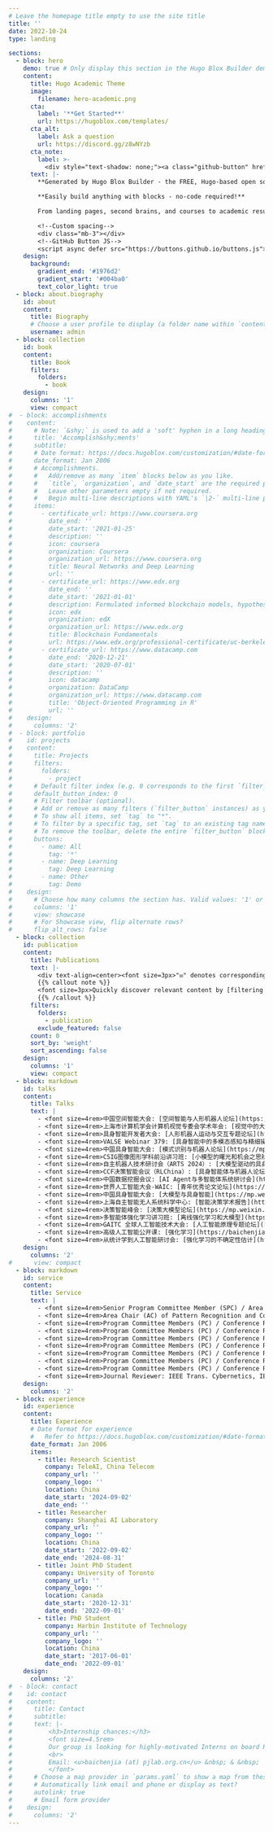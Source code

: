 ```yaml
---
# Leave the homepage title empty to use the site title
title: ''
date: 2022-10-24
type: landing

sections:
  - block: hero
    demo: true # Only display this section in the Hugo Blox Builder demo site
    content:
      title: Hugo Academic Theme
      image:
        filename: hero-academic.png
      cta:
        label: '**Get Started**'
        url: https://hugoblox.com/templates/
      cta_alt:
        label: Ask a question
        url: https://discord.gg/z8wNYzb
      cta_note:
        label: >-
          <div style="text-shadow: none;"><a class="github-button" href="https://github.com/HugoBlox/hugo-blox-builder" data-icon="octicon-star" data-size="large" data-show-count="true" aria-label="Star">Star Hugo Blox Builder</a></div><div style="text-shadow: none;"><a class="github-button" href="https://github.com/HugoBlox/theme-academic-cv" data-icon="octicon-star" data-size="large" data-show-count="true" aria-label="Star">Star the Academic template</a></div>
      text: |-
        **Generated by Hugo Blox Builder - the FREE, Hugo-based open source website builder trusted by 500,000+ sites.**

        **Easily build anything with blocks - no-code required!**

        From landing pages, second brains, and courses to academic resumés, conferences, and tech blogs.

        <!--Custom spacing-->
        <div class="mb-3"></div>
        <!--GitHub Button JS-->
        <script async defer src="https://buttons.github.io/buttons.js"></script>
    design:
      background:
        gradient_end: '#1976d2'
        gradient_start: '#004ba0'
        text_color_light: true
  - block: about.biography
    id: about
    content:
      title: Biography
      # Choose a user profile to display (a folder name within `content/authors/`)
      username: admin
  - block: collection
    id: book
    content:
      title: Book
      filters:
        folders:
          - book
    design:
      columns: '1'
      view: compact
#  - block: accomplishments
#    content:
#      # Note: `&shy;` is used to add a 'soft' hyphen in a long heading.
#      title: 'Accomplish&shy;ments'
#      subtitle:
#      # Date format: https://docs.hugoblox.com/customization/#date-format
#      date_format: Jan 2006
#      # Accomplishments.
#      #   Add/remove as many `item` blocks below as you like.
#      #   `title`, `organization`, and `date_start` are the required parameters.
#      #   Leave other parameters empty if not required.
#      #   Begin multi-line descriptions with YAML's `|2-` multi-line prefix.
#      items:
#        - certificate_url: https://www.coursera.org
#          date_end: ''
#          date_start: '2021-01-25'
#          description: ''
#          icon: coursera
#          organization: Coursera
#          organization_url: https://www.coursera.org
#          title: Neural Networks and Deep Learning
#          url: ''
#        - certificate_url: https://www.edx.org
#          date_end: ''
#          date_start: '2021-01-01'
#          description: Formulated informed blockchain models, hypotheses, and use cases.
#          icon: edx
#          organization: edX
#          organization_url: https://www.edx.org
#          title: Blockchain Fundamentals
#          url: https://www.edx.org/professional-certificate/uc-berkeleyx-blockchain-fundamentals
#        - certificate_url: https://www.datacamp.com
#          date_end: '2020-12-21'
#          date_start: '2020-07-01'
#          description: ''
#          icon: datacamp
#          organization: DataCamp
#          organization_url: https://www.datacamp.com
#          title: 'Object-Oriented Programming in R'
#          url: ''
#    design:
#      columns: '2'
#  - block: portfolio
#    id: projects
#    content:
#      title: Projects
#      filters:
#        folders:
#          - project
#      # Default filter index (e.g. 0 corresponds to the first `filter_button` instance below).
#      default_button_index: 0
#      # Filter toolbar (optional).
#      # Add or remove as many filters (`filter_button` instances) as you like.
#      # To show all items, set `tag` to "*".
#      # To filter by a specific tag, set `tag` to an existing tag name.
#      # To remove the toolbar, delete the entire `filter_button` block.
#      buttons:
#        - name: All
#          tag: '*'
#        - name: Deep Learning
#          tag: Deep Learning
#        - name: Other
#          tag: Demo
#    design:
#      # Choose how many columns the section has. Valid values: '1' or '2'.
#      columns: '1'
#      view: showcase
#      # For Showcase view, flip alternate rows?
#      flip_alt_rows: false
  - block: collection
    id: publication
    content:
      title: Publications
      text: |-
        <div text-align=center><font size=3px>"✉" denotes corresponding author</font></div>
        {{% callout note %}}
        <font size=3px>Quickly discover relevant content by [filtering publications](./publication/).</font>
        {{% /callout %}}
      filters:
        folders:
          - publication
        exclude_featured: false
      count: 0
      sort_by: 'weight'
      sort_ascending: false
    design:
      columns: '1'
      view: compact
  - block: markdown
    id: talks
    content:
      title: Talks
      text: |
        - <font size=4rem>中国空间智能大会: [空间智能与人形机器人论坛](https://mp.weixin.qq.com/s/Ld3BnjywD5UHtUY0QmuB0g). 中国图象图形学学会 2025.</font>
        - <font size=4rem>上海市计算机学会计算机视觉专委会学术年会: [视觉中的大模型学习论坛](https://mp.weixin.qq.com/s/WYQUfP9b_RSWFRkjW8OgRw). 计算机学会 2025.</font>
        - <font size=4rem>具身智能开发者大会: [人形机器人运动与交互专题论坛](https://mp.weixin.qq.com/s/eHlQbOH7mcvu_jRflPMmmg). 张江科学会堂 2025.</font>
        - <font size=4rem>VALSE Webinar 379: [具身智能中的多模态感知与精细操控](https://mp.weixin.qq.com/s/wsNHjioVWo6KUB-PnJGQYQ). VALSE 2025.</font>
        - <font size=4rem>中国具身智能大会: [模式识别与机器人论坛](https://mp.weixin.qq.com/s/OZMKYUCOAxRLlSLPHfjDJA). 人工智能学会 2025.</font>
        - <font size=4rem>CSIG图像图形学科前沿讲习班: [小模型的曙光和机会之思辨](https://mp.weixin.qq.com/s/_2c35_vwNYSGDuCO65CJUQ). 图形图像学会 2025.</font>
        - <font size=4rem>自主机器人技术研讨会（ARTS 2024）: [大模型驱动的具身智能](https://mp.weixin.qq.com/s/fICgNjj531I1rZtfZJT9kg). 自动化学会 2024.</font>
        - <font size=4rem>CCF决策智能会议（RLChina）: [具身智能体与机器人论坛](http://rlchina.org/rlchina_2024/Workshop.html). 计算机学会 2024.</font>
        - <font size=4rem>中国数据挖掘会议: [AI Agent与多智能体系统研讨会](https://ccf.org.cn/CCDM2024/general_3056). 计算机学会 2024.</font>
        - <font size=4rem>世界人工智能大会-WAIC: [青年优秀论文论坛](https://mp.weixin.qq.com/s/vkhTG6uWF4wcA74TcJqFCA). 上海科协 2024.</font>
        - <font size=4rem>中国具身智能大会: [大模型与具身智能](https://mp.weixin.qq.com/s/Z1vDIbZoiWQff1JiKxJHCw). 人工智能学会 2024.</font>
        - <font size=4rem>上海自主智能无人系统科学中心: [智能决策学术报告](https://robot.tongji.edu.cn/info/1253/2399.htm). 同济大学 2023.</font>
        - <font size=4rem>决策智能峰会: [决策大模型论坛](https://mp.weixin.qq.com/s/-fhPGNU_7VJKQ2FPQ-VPTw). DataFun 2023.</font>
        - <font size=4rem>多智能体强化学习讲习班: [离线强化学习和大模型](https://mp.weixin.qq.com/s/YyFGVkBoiYVi0T887d6gWQ). 自动化学会 2023.</font>
        - <font size=4rem>GAITC 全球人工智能技术大会: [人工智能原理专题论坛](https://gaitc.caai.cn/?from=wap#guest). 中国科协 2023.</font>
        - <font size=4rem>高级人工智能公开课: [强化学习](https://baichenjia.github.io/). 天津大学 2023.</font>
        - <font size=4rem>从统计学到人工智能研讨会: [强化学习的不确定性估计](https://ssm.sufe.edu.cn/d3/08/c1560a185096/page.htm). 上海财经大学 2022.</font>
    design:
      columns: '2'
#      view: compact
  - block: markdown
    id: service
    content:
      title: Service
      text: |
        - <font size=4rem>Senior Program Committee Member (SPC) / Area Chair (AC) of AAMAS (2024 - 2025)</font>
        - <font size=4rem>Area Chair (AC) of Pattern Recognition and Computer Vision (PRCV) (2025 - )</font>
        - <font size=4rem>Program Committee Members (PC) / Conference Reviewer of RSS (2024 - 2025)</font>
        - <font size=4rem>Program Committee Members (PC) / Conference Reviewer of NeurIPS (2021 - 2025)</font>
        - <font size=4rem>Program Committee Members (PC) / Conference Reviewer of ICLR (2021 - 2025)</font>
        - <font size=4rem>Program Committee Members (PC) / Conference Reviewer of ICML (2022 - 2025)</font>
        - <font size=4rem>Program Committee Members (PC) / Conference Reviewer of AAAI (2021 - 2025)</font>
        - <font size=4rem>Program Committee Members (PC) / Conference Reviewer of ICRA (2024 - 2025)</font>
        - <font size=4rem>Program Committee Members (PC) / Conference Reviewer of ECAI (2023 - 2025)</font>
        - <font size=4rem>Journal Reviewer: IEEE Trans. Cybernetics, IEEE Trans. TNNLS, IEEE Trans. TETCI, IEEE Trans. Intelligent Vehicles, Pattern Recognition.</font>
    design:
      columns: '2'
  - block: experience
    id: experience
    content:
      title: Experience
      # Date format for experience
      #   Refer to https://docs.hugoblox.com/customization/#date-format
      date_format: Jan 2006
      items:
        - title: Research Scientist
          company: TeleAI, China Telecom
          company_url: ''
          company_logo: ''
          location: China
          date_start: '2024-09-02'
          date_end: ''
        - title: Researcher
          company: Shanghai AI Laboratory
          company_url: ''
          company_logo: ''
          location: China
          date_start: '2022-09-02'
          date_end: '2024-08-31'
        - title: Joint PhD Student
          company: University of Toronto
          company_url: ''
          company_logo: ''
          location: Canada
          date_start: '2020-12-31'
          date_end: '2022-09-01'
        - title: PhD Student
          company: Harbin Institute of Technology
          company_url: ''
          company_logo: ''
          location: China
          date_start: '2017-06-01'
          date_end: '2022-09-01'
    design:
      columns: '2'
#  - block: contact
#    id: contact
#    content:
#      title: Contact
#      subtitle:
#      text: |-
#          <h3>Internship chances:</h3>
#          <font size=4.5rem>
#          Our group is looking for highly-motivated Interns on board Reinforcement Learning research. We are also interested in RL applications including Robot Arm and Quadruped. Please drop me an email if you are interested in.
#          <br>
#          Email: <u>baichenjia (at) pjlab.org.cn</u> &nbsp; & &nbsp;  <u>baichenjia255 (at) gmail.com</u>
#          </font>
#      # Choose a map provider in `params.yaml` to show a map from these coordinates
#      # Automatically link email and phone or display as text?
#      autolink: true
#      # Email form provider
#    design:
#      columns: '2'
---
```

